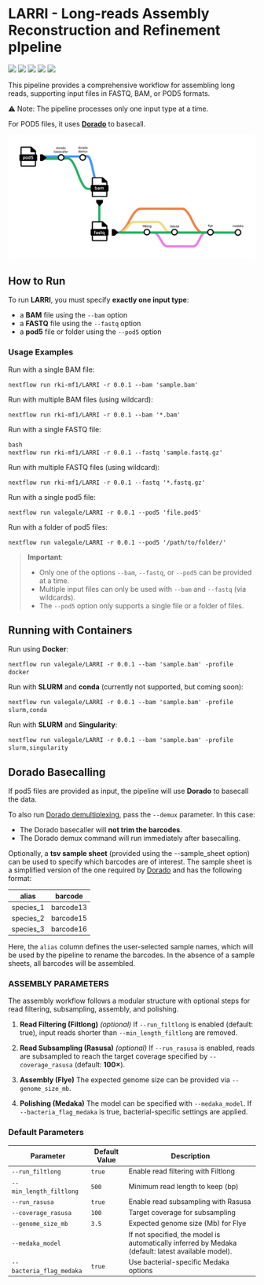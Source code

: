 # LARRI - Long-reads Assembly Reconstruction and Refinement pIpeline

![](https://img.shields.io/github/v/release/rki-mf1/LARRI)
![](https://img.shields.io/badge/nextflow-22.01.0-brightgreen)
![](https://img.shields.io/badge/uses-Docker-blue.svg)
![](https://img.shields.io/badge/uses-Singularity-yellow.svg)
![](https://img.shields.io/badge/licence-GPL--3.0-lightgrey.svg)


This pipeline provides a comprehensive workflow for assembling long reads, supporting input files in FASTQ, BAM, or POD5 formats.

⚠ Note: The pipeline processes only one input type at a time.

For POD5 files, it uses [**Dorado**](https://github.com/nanoporetech/dorado) to basecall.

![Alt text](images/LARRI_workflow.png)

## How to Run

To run **LARRI**, you must specify **exactly one input type**:  
- a **BAM** file using the `--bam` option  
- a **FASTQ** file using the `--fastq` option  
- a **pod5** file or folder using the `--pod5` option  

### Usage Examples

Run with a single BAM file:

```
nextflow run rki-mf1/LARRI -r 0.0.1 --bam 'sample.bam'
```

Run with multiple BAM files (using wildcard):

```
nextflow run rki-mf1/LARRI -r 0.0.1 --bam '*.bam'
```

Run with a single FASTQ file:

```
bash
nextflow run rki-mf1/LARRI -r 0.0.1 --fastq 'sample.fastq.gz'
```

Run with multiple FASTQ files (using wildcard):

```
nextflow run rki-mf1/LARRI -r 0.0.1 --fastq '*.fastq.gz'
```
Run with a single pod5 file:

```
nextflow run valegale/LARRI -r 0.0.1 --pod5 'file.pod5'
```

Run with a folder of pod5 files:

```
nextflow run valegale/LARRI -r 0.0.1 --pod5 '/path/to/folder/'
```

> **Important**:  
> - Only one of the options `--bam`, `--fastq`, or `--pod5` can be provided at a time.  
> - Multiple input files can only be used with `--bam` and `--fastq` (via wildcards).  
> - The `--pod5` option only supports a single file or a folder of files.  


## Running with Containers

Run using **Docker**:

```
nextflow run valegale/LARRI -r 0.0.1 --bam 'sample.bam' -profile docker
```
Run with **SLURM** and **conda** (currently not supported, but coming soon):
```
nextflow run valegale/LARRI -r 0.0.1 --bam 'sample.bam' -profile slurm,conda
```

Run with **SLURM** and **Singularity**:
```
nextflow run valegale/LARRI -r 0.0.1 --bam 'sample.bam' -profile slurm,singularity
```

## Dorado Basecalling

If pod5 files are provided as input, the pipeline will use **Dorado** to basecall the data.  

To also run [Dorado demultiplexing](https://github.com/nanoporetech/dorado?tab=readme-ov-file#barcode-classification), pass the `--demux` parameter. In this case:  
- The Dorado basecaller will **not trim the barcodes**.  
- The Dorado demux command will run immediately after basecalling.  

Optionally, a **tsv sample sheet** (provided using the --sample_sheet option) can be used to specify which barcodes are of interest. The sample sheet is a simplified version of the one required by [Dorado](https://github.com/nanoporetech/dorado/blob/release-v1.1/documentation/SampleSheets.md) and has the following format:

| alias     | barcode   |
|-----------|-----------|
| species_1 | barcode13 |
| species_2 | barcode15 |
| species_3 | barcode16 |

Here, the `alias` column defines the user-selected sample names, which will be used by the pipeline to rename the barcodes. In the absence of a sample sheets, all barcodes will be assembled.

### ASSEMBLY PARAMETERS


The assembly workflow follows a modular structure with optional steps for read filtering, subsampling, assembly, and polishing. 

1. **Read Filtering (Filtlong)** *(optional)*
If `--run_filtlong` is enabled (default: true), input reads shorter than `--min_length_filtlong` are removed. 

2. **Read Subsampling (Rasusa)** *(optional)*
If `--run_rasusa` is enabled, reads are subsampled to reach the target coverage specified by `--coverage_rasusa` (default: **100×**).

3. **Assembly (Flye)** 
The expected genome size can be provided via `--genome_size_mb`.

4. **Polishing (Medaka)**
The model can be specified with `--medaka_model`. If `--bacteria_flag_medaka` is true, bacterial-specific settings are applied.

### Default Parameters

| Parameter                | Default Value       | Description                                                      |
|---------------------------|---------------------|------------------------------------------------------------------|
| `--run_filtlong`          | `true`              | Enable read filtering with Filtlong                              |
| `--min_length_filtlong`   | `500`               | Minimum read length to keep (bp)                                 |
| `--run_rasusa`            | `true`              | Enable read subsampling with Rasusa                              |
| `--coverage_rasusa`       | `100`               | Target coverage for subsampling                                  |
| `--genome_size_mb`        | `3.5`               | Expected genome size (Mb) for Flye                               |
| `--medaka_model`          |       | If not specified, the model is automatically inferred by Medaka (default: latest available model).                            |
| `--bacteria_flag_medaka`  | `true`              | Use bacterial-specific Medaka options                            |
